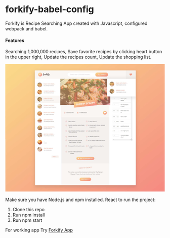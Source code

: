 # forkify-babel-config
Forkify is Recipe Searching App created with Javascript, configured webpack and babel.

#### Features
Searching 1,000,000 recipes,
Save favorite recipes by clicking heart button in the upper right,
Update the recipes count,
Update the shopping list.

<img src="dist/img/forkify01.jpg">  

Make sure you have Node.js and npm installed. 
React to run the project:
1. Clone this repo
2. Run npm install
3. Run npm start

For working app Try [Forkify App](https://forkifyapp.netlify.com/)
